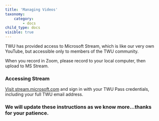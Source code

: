```yaml
---
title: 'Managing Videos'
taxonomy:
    category:
        - docs
child_type: docs
visible: true
---
```


TWU has provided access to Microsoft Stream, which is like our very own YouTube, but accessible only to members of the TWU community.

When you record in Zoom, please record to your local computer, then upload to MS Stream.

### Accessing Stream

[Visit stream.microsoft.com](https://stream.microsoft.com) and sign in with your TWU Pass credentials, including your full TWU email address.

### We will update these instructions as we know more...thanks for your patience.
